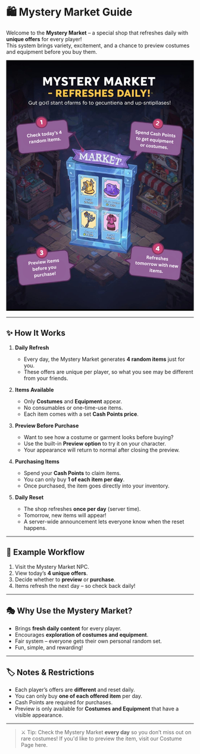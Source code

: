 # 🛍️ Mystery Market Guide

Welcome to the **Mystery Market** – a special shop that refreshes daily with **unique offers** for every player!  
This system brings variety, excitement, and a chance to preview costumes and equipment before you buy them.


![Mystery Market](assets/mysterymarket.png)

---

## ✨ How It Works

1. **Daily Refresh**  
   - Every day, the Mystery Market generates **4 random items** just for you.  
   - These offers are unique per player, so what you see may be different from your friends.

2. **Items Available**  
   - Only **Costumes** and **Equipment** appear.  
   - No consumables or one-time-use items.  
   - Each item comes with a set **Cash Points price**.

3. **Preview Before Purchase**  
   - Want to see how a costume or garment looks before buying?  
   - Use the built-in **Preview option** to try it on your character.  
   - Your appearance will return to normal after closing the preview.

4. **Purchasing Items**  
   - Spend your **Cash Points** to claim items.  
   - You can only buy **1 of each item per day**.  
   - Once purchased, the item goes directly into your inventory.

5. **Daily Reset**  
   - The shop refreshes **once per day** (server time).  
   - Tomorrow, new items will appear!  
   - A server-wide announcement lets everyone know when the reset happens.

---

## 📌 Example Workflow

1. Visit the Mystery Market NPC.  
2. View today’s **4 unique offers**.  
3. Decide whether to **preview** or **purchase**.  
4. Items refresh the next day – so check back daily!  

---

## 🎭 Why Use the Mystery Market?

- Brings **fresh daily content** for every player.  
- Encourages **exploration of costumes and equipment**.  
- Fair system – everyone gets their own personal random set.  
- Fun, simple, and rewarding!

---

## 🏷️ Notes & Restrictions

- Each player’s offers are **different** and reset daily.  
- You can only buy **one of each offered item** per day.  
- Cash Points are required for purchases.  
- Preview is only available for **Costumes and Equipment** that have a visible appearance.  

---

> ⚔️ Tip: Check the Mystery Market **every day** so you don’t miss out on rare costumes!
> If you'd like to preview the item, visit our Costume Page here.
